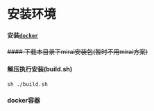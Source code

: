# 安装环境
#### 安装[`docker`](https://www.runoob.com/docker/ubuntu-docker-install.html)

~~#### 下载本目录下mirai安装包(暂时不用mirai方案)~~

#### 解压执行安装(build.sh)

`sh ./build.sh`

#### docker容器